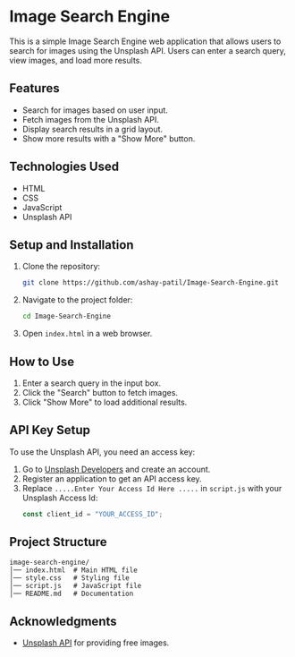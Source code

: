 # Image Search Engine

This is a simple Image Search Engine web application that allows users to search for images using the Unsplash API. Users can enter a search query, view images, and load more results.

## Features
- Search for images based on user input.
- Fetch images from the Unsplash API.
- Display search results in a grid layout.
- Show more results with a "Show More" button.

## Technologies Used
- HTML
- CSS
- JavaScript
- Unsplash API

## Setup and Installation

1. Clone the repository:
   ```sh
   git clone https://github.com/ashay-patil/Image-Search-Engine.git
   ```

2. Navigate to the project folder:
   ```sh
   cd Image-Search-Engine
   ```

3. Open `index.html` in a web browser.

## How to Use
1. Enter a search query in the input box.
2. Click the "Search" button to fetch images.
3. Click "Show More" to load additional results.

## API Key Setup
To use the Unsplash API, you need an access key:

1. Go to [Unsplash Developers](https://unsplash.com/developers) and create an account.
2. Register an application to get an API access key.
3. Replace `.....Enter Your Access Id Here .....` in `script.js` with your Unsplash Access Id:
   ```javascript
   const client_id = "YOUR_ACCESS_ID";
   ```

## Project Structure
```
image-search-engine/
│── index.html  # Main HTML file
│── style.css   # Styling file
│── script.js   # JavaScript file
│── README.md   # Documentation
```

## Acknowledgments
- [Unsplash API](https://unsplash.com/developers) for providing free images.

